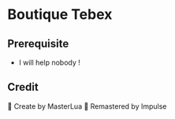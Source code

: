 # Boutique Tebex

## Prerequisite
- I will help nobody !

## Credit
💖 Create by MasterLua
💖 Remastered by Impulse

